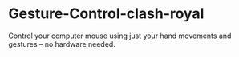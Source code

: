 # Gesture-Control-clash-royal
Control your computer mouse using just your hand movements and gestures – no hardware needed.
